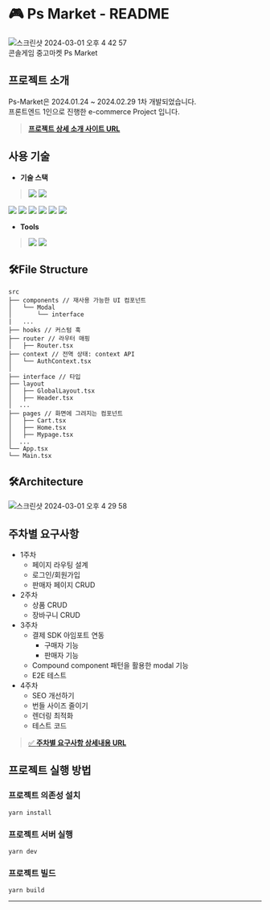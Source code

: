# 🎮 Ps Market - README
![스크린샷 2024-03-01 오후 4 42 57](https://github.com/chasura416/commerce_project/assets/49605210/7b6f19ef-feea-4027-bfdf-eadc3a767ef2)  
콘솔게임 중고마켓 Ps Market

## 프로젝트 소개
Ps-Market은 2024.01.24 ~ 2024.02.29 1차 개발되었습니다.  
프론트엔드 1인으로 진행한 e-commerce Project 입니다.

> **[프로젝트 상세 소개 사이트 URL](https://horse-vein-162.notion.site/Ps-Market-e-commerce-214f7828e3624a89bd0a4b778a69c9c0?pvs=4)**

## 사용 기술
- **기술 스택**
> <img src="https://img.shields.io/badge/html5-E34F26?style=for-the-badge&logo=html5&logoColor=white"> <img src="https://img.shields.io/badge/React-61DAFB?style=for-the-badge&logo=react&logoColor=white">
<img src="https://img.shields.io/badge/TypeScript-3178C6?style=for-the-badge&logo=typescript&logoColor=white">
<img src="https://img.shields.io/badge/Vite-646CFF?style=for-the-badge&logo=vite&logoColor=white">
<img src="https://img.shields.io/badge/tanstack Query-FF4154?style=for-the-badge&logo=reactquery&logoColor=white">
<img src="https://img.shields.io/badge/Firebase-FFCA28?style=for-the-badge&logo=firebase&logoColor=white">
<img src="https://img.shields.io/badge/import-000000?style=for-the-badge&logo=import&logoColor=white">
<img src="https://img.shields.io/badge/tailwindCSS-06B6D4?style=for-the-badge&logo=tailwindcss&logoColor=white">



- **Tools**

> <img src="https://img.shields.io/badge/github-181717?style=for-the-badge&logo=github&logoColor=white"> <img src="https://img.shields.io/badge/github actions-2088FF?style=for-the-badge&logo=githubactions&logoColor=white">


## 🛠️File Structure

```
src
├── components // 재사용 가능한 UI 컴포넌트
│   └── Modal
│       └── interface
|   ...
├── hooks // 커스텀 훅
├── router // 라우터 매핑
│   ├── Router.tsx
├── context // 전역 상태: context API
│   └── AuthContext.tsx
│
├── interface // 타입   
├── layout
│   ├── GlobalLayout.tsx
│   ├── Header.tsx
│  ...
├── pages // 화면에 그려지는 컴포넌트
│   ├── Cart.tsx
│   ├── Home.tsx
│   ├── Mypage.tsx
│  ...
└── App.tsx 
└── Main.tsx

```

## 🛠️Architecture
![스크린샷 2024-03-01 오후 4 29 58](https://github.com/chasura416/commerce_project/assets/49605210/342167a4-e30f-40da-90e8-cb325b0af959)


<!-- 꼭 들어가면 좋은 내용
1. 주차별 요구사항 (주차별 요구사항 문서를 베이스로 문서화 추천)
2. 트러블 슈팅 (크게 추천)
3. 설계관련 고민들, 하고싶은 이야기

하지말아야 할 것
1. 텅빈 리드미(아직 완성되지 않았어도 작업중이어도 반드시 피해야 한다.)
2. TMI
3. 너무 많은 강조 -->

## 주차별 요구사항
- 1주차
  - 페이지 라우팅 설계
  - 로그인/회원가입
  - 판매자 페이지 CRUD
- 2주차
  - 상품 CRUD
  - 장바구니 CRUD
- 3주차
  - 결제 SDK 아임포트 연동
    - 구매자 기능
    - 판매자 기능
  - Compound component 패턴을 활용한 modal 기능
  - E2E 테스트
- 4주차
  - SEO 개선하기
  - 번들 사이즈 줄이기
  - 렌더링 최적화
  - 테스트 코드

> [✅ **주차별 요구사항 상세내용 URL**](https://horse-vein-162.notion.site/Commerce-Project-93069997d5094722aec976b844ad0538?pvs=4)




## 프로젝트 실행 방법

### 프로젝트 의존성 설치  

```
yarn install
```

### 프로젝트 서버 실행  

```
yarn dev
```

### 프로젝트 빌드  

```
yarn build
```

---

